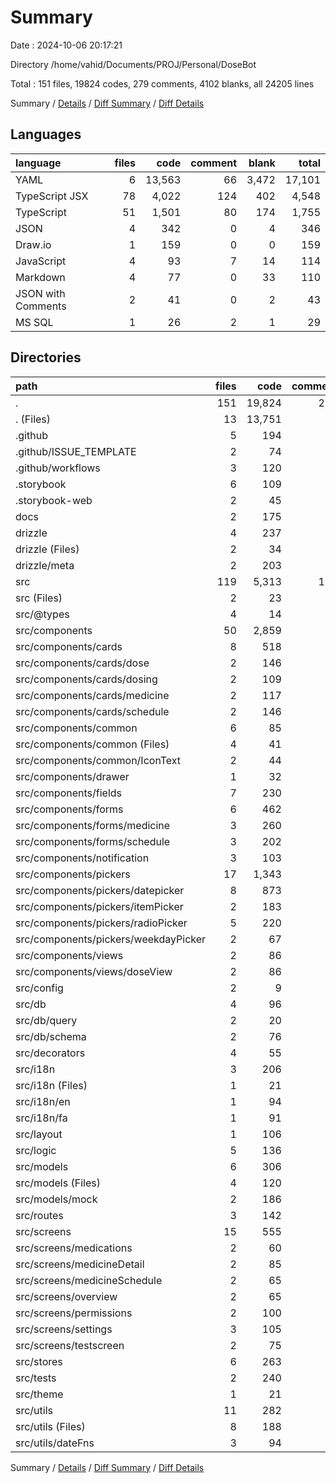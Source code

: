# Summary

Date : 2024-10-06 20:17:21

Directory /home/vahid/Documents/PROJ/Personal/DoseBot

Total : 151 files,  19824 codes, 279 comments, 4102 blanks, all 24205 lines

Summary / [Details](details.md) / [Diff Summary](diff.md) / [Diff Details](diff-details.md)

## Languages
| language | files | code | comment | blank | total |
| :--- | ---: | ---: | ---: | ---: | ---: |
| YAML | 6 | 13,563 | 66 | 3,472 | 17,101 |
| TypeScript JSX | 78 | 4,022 | 124 | 402 | 4,548 |
| TypeScript | 51 | 1,501 | 80 | 174 | 1,755 |
| JSON | 4 | 342 | 0 | 4 | 346 |
| Draw.io | 1 | 159 | 0 | 0 | 159 |
| JavaScript | 4 | 93 | 7 | 14 | 114 |
| Markdown | 4 | 77 | 0 | 33 | 110 |
| JSON with Comments | 2 | 41 | 0 | 2 | 43 |
| MS SQL | 1 | 26 | 2 | 1 | 29 |

## Directories
| path | files | code | comment | blank | total |
| :--- | ---: | ---: | ---: | ---: | ---: |
| . | 151 | 19,824 | 279 | 4,102 | 24,205 |
| . (Files) | 13 | 13,751 | 32 | 3,488 | 17,271 |
| .github | 5 | 194 | 52 | 39 | 285 |
| .github/ISSUE_TEMPLATE | 2 | 74 | 0 | 6 | 80 |
| .github/workflows | 3 | 120 | 52 | 33 | 205 |
| .storybook | 6 | 109 | 1 | 17 | 127 |
| .storybook-web | 2 | 45 | 5 | 6 | 56 |
| docs | 2 | 175 | 0 | 4 | 179 |
| drizzle | 4 | 237 | 3 | 6 | 246 |
| drizzle (Files) | 2 | 34 | 3 | 4 | 41 |
| drizzle/meta | 2 | 203 | 0 | 2 | 205 |
| src | 119 | 5,313 | 186 | 542 | 6,041 |
| src (Files) | 2 | 23 | 0 | 8 | 31 |
| src/@types | 4 | 14 | 5 | 7 | 26 |
| src/components | 50 | 2,859 | 85 | 252 | 3,196 |
| src/components/cards | 8 | 518 | 22 | 43 | 583 |
| src/components/cards/dose | 2 | 146 | 0 | 12 | 158 |
| src/components/cards/dosing | 2 | 109 | 4 | 11 | 124 |
| src/components/cards/medicine | 2 | 117 | 16 | 9 | 142 |
| src/components/cards/schedule | 2 | 146 | 2 | 11 | 159 |
| src/components/common | 6 | 85 | 2 | 18 | 105 |
| src/components/common (Files) | 4 | 41 | 2 | 9 | 52 |
| src/components/common/IconText | 2 | 44 | 0 | 9 | 53 |
| src/components/drawer | 1 | 32 | 1 | 2 | 35 |
| src/components/fields | 7 | 230 | 9 | 26 | 265 |
| src/components/forms | 6 | 462 | 17 | 39 | 518 |
| src/components/forms/medicine | 3 | 260 | 6 | 19 | 285 |
| src/components/forms/schedule | 3 | 202 | 11 | 20 | 233 |
| src/components/notification | 3 | 103 | 9 | 16 | 128 |
| src/components/pickers | 17 | 1,343 | 24 | 99 | 1,466 |
| src/components/pickers/datepicker | 8 | 873 | 19 | 64 | 956 |
| src/components/pickers/itemPicker | 2 | 183 | 3 | 9 | 195 |
| src/components/pickers/radioPicker | 5 | 220 | 2 | 17 | 239 |
| src/components/pickers/weekdayPicker | 2 | 67 | 0 | 9 | 76 |
| src/components/views | 2 | 86 | 1 | 9 | 96 |
| src/components/views/doseView | 2 | 86 | 1 | 9 | 96 |
| src/config | 2 | 9 | 0 | 3 | 12 |
| src/db | 4 | 96 | 7 | 17 | 120 |
| src/db/query | 2 | 20 | 2 | 4 | 26 |
| src/db/schema | 2 | 76 | 5 | 13 | 94 |
| src/decorators | 4 | 55 | 0 | 8 | 63 |
| src/i18n | 3 | 206 | 3 | 10 | 219 |
| src/i18n (Files) | 1 | 21 | 3 | 5 | 29 |
| src/i18n/en | 1 | 94 | 0 | 3 | 97 |
| src/i18n/fa | 1 | 91 | 0 | 2 | 93 |
| src/layout | 1 | 106 | 1 | 11 | 118 |
| src/logic | 5 | 136 | 14 | 24 | 174 |
| src/models | 6 | 306 | 4 | 20 | 330 |
| src/models (Files) | 4 | 120 | 4 | 15 | 139 |
| src/models/mock | 2 | 186 | 0 | 5 | 191 |
| src/routes | 3 | 142 | 3 | 16 | 161 |
| src/screens | 15 | 555 | 19 | 72 | 646 |
| src/screens/medications | 2 | 60 | 1 | 9 | 70 |
| src/screens/medicineDetail | 2 | 85 | 2 | 13 | 100 |
| src/screens/medicineSchedule | 2 | 65 | 2 | 10 | 77 |
| src/screens/overview | 2 | 65 | 0 | 10 | 75 |
| src/screens/permissions | 2 | 100 | 0 | 11 | 111 |
| src/screens/settings | 3 | 105 | 14 | 10 | 129 |
| src/screens/testscreen | 2 | 75 | 0 | 9 | 84 |
| src/stores | 6 | 263 | 8 | 21 | 292 |
| src/tests | 2 | 240 | 2 | 25 | 267 |
| src/theme | 1 | 21 | 0 | 5 | 26 |
| src/utils | 11 | 282 | 35 | 43 | 360 |
| src/utils (Files) | 8 | 188 | 15 | 32 | 235 |
| src/utils/dateFns | 3 | 94 | 20 | 11 | 125 |

Summary / [Details](details.md) / [Diff Summary](diff.md) / [Diff Details](diff-details.md)